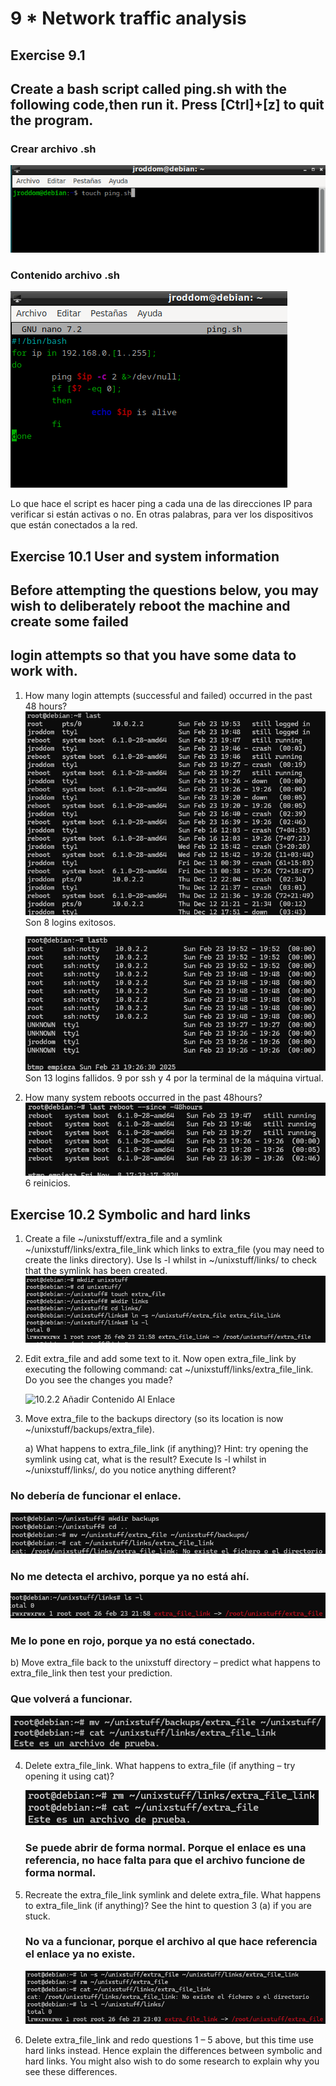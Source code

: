 # 9 \* Network traffic analysis

## Exercise 9.1

## Create a bash script called ping.sh with the following code,then run it. Press [Ctrl]+[z] to quit the program.

### Crear archivo .sh

![9.1.1 Crear archivo .sh](https://github.com/jroddom0103/DESPLIEGUE/blob/master/Slackware/09_network/Capturas/9.1.1CrearArchivoSH.png)

### Contenido archivo .sh

![9.1.2 Contenido archivo .sh](https://github.com/jroddom0103/DESPLIEGUE/blob/master/Slackware/09_network/Capturas/9.1.2ContenidoSH.png)

Lo que hace el script es hacer ping a cada una de las direcciones IP para
verificar si están activas o no. En otras palabras, para ver los dispositivos
que están conectados a la red.

## Exercise 10.1 User and system information

## Before attempting the questions below, you may wish to deliberately reboot the machine and create some failed

## login attempts so that you have some data to work with.

1. How many login attempts (successful and failed) occurred in the past 48 hours?
   ![10.1.1.1 Logins Exitosos](https://github.com/jroddom0103/DESPLIEGUE/blob/master/Slackware/09_network/Capturas/10.1.1.1LoginsExitosos.png)
   Son 8 logins exitosos.

   ![10.1.1.2 Logins Fallidos](https://github.com/jroddom0103/DESPLIEGUE/blob/master/Slackware/09_network/Capturas/10.1.1.2LoginsFallidos.png)
   Son 13 logins fallidos.
   9 por ssh y 4 por la terminal de la máquina virtual.

2. How many system reboots occurred in the past 48hours?
   ![10.1.2 Reboots](https://github.com/jroddom0103/DESPLIEGUE/blob/master/Slackware/09_network/Capturas/10.1.2Reboots.png)
   6 reinicios.

## Exercise 10.2 Symbolic and hard links

1. Create a file ~/unixstuff/extra_file and a symlink ~/unixstuff/links/extra_file_link which links to extra_file (you may need to create the links directory). Use ls -l whilst in ~/unixstuff/links/ to check that the symlink has been created.
   ![10.2.1 Crear Enlace](https://github.com/jroddom0103/DESPLIEGUE/blob/master/Slackware/09_network/Capturas/10.2.1CrearEnlace.png)

2. Edit extra_file and add some text to it. Now open extra_file_link by executing the following command: cat ~/unixstuff/links/extra_file_link. Do you see the changes you made?

   ![10.2.2 Añadir Contenido Al Enlace](https://github.com/jroddom0103/DESPLIEGUE/blob/master/Slackware/09_network/Capturas/10.2.2AñadirTextoAlEnlace.png)

3. Move extra_file to the backups directory (so its location is now ~/unixstuff/backups/extra_file).

   a) What happens to extra_file_link (if anything)? Hint: try opening the symlink using cat, what is the
   result? Execute ls -l whilst in ~/unixstuff/links/, do you notice anything different?

### No debería de funcionar el enlace.

![10.2.3.a.1 Intentar abrir el fichero](https://github.com/jroddom0103/DESPLIEGUE/blob/master/Slackware/09_network/Capturas/10.2.3.a.1IntentarAbrirArchivo.png)

### No me detecta el archivo, porque ya no está ahí.

![10.2.3.a.2 Enlace en rojo](https://github.com/jroddom0103/DESPLIEGUE/blob/master/Slackware/09_network/Capturas/10.2.3.a.2EnlaceEnRojo.png)

### Me lo pone en rojo, porque ya no está conectado.

b) Move extra_file back to the unixstuff directory – predict what happens to extra_file_link then test
your prediction.

### Que volverá a funcionar.

![10.2.3.b Devolver archivo](https://github.com/jroddom0103/DESPLIEGUE/blob/master/Slackware/09_network/Capturas/10.2.3.bDevolverArchivo.png)

4. Delete extra_file_link. What happens to extra_file (if anything – try opening it using cat)?

   ![10.2.4 Borrar enlace](https://github.com/jroddom0103/DESPLIEGUE/blob/master/Slackware/09_network/Capturas/10.2.4BorrarEnlace.png)

   ### Se puede abrir de forma normal. Porque el enlace es una referencia, no hace falta para que el archivo funcione de forma normal.

5. Recreate the extra_file_link symlink and delete extra_file. What happens to extra_file_link (if anything)?
   See the hint to question 3 (a) if you are stuck.

   ### No va a funcionar, porque el archivo al que hace referencia el enlace ya no existe.

   ![10.2.5 Borrar archivo al que apunta el enlace](https://github.com/jroddom0103/DESPLIEGUE/blob/master/Slackware/09_network/Capturas/10.2.5BorrarArchivoAlQueApuntaEnlace.png)

6. Delete extra_file_link and redo questions 1 – 5 above, but this time use hard links instead. Hence explain
   the differences between symbolic and hard links. You might also wish to do some research to explain why
   you see these differences.
